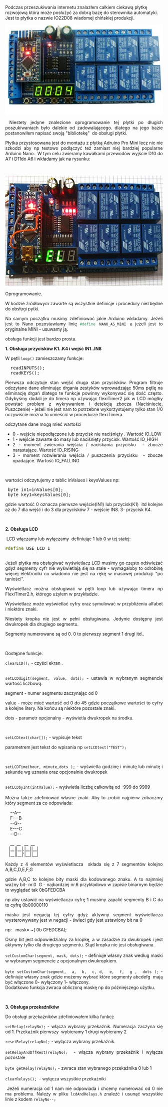 <div class="content "><p>Podczas przeszukiwania internetu znalazłem całkiem ciekawą płytkę rozwojową która może posłużyć za dobrą bazę do sterownika automatyki. Jest to płytka o nazwie IO22D08 wiadomej chińskiej produkcji.</p>
<p style="text-align: center;"><img class="cimg" src="img/IO22D08.jpg" alt=""></p>
<p style="text-align: justify;">&nbsp;Niestety jedyne znalezione oprogramowanie tej płytki po długich poszukiwaniach było dalekie od zadowalającego. dlatego na jego bazie postanowiłem napisać swoją "bibliotekę"&nbsp; do obsługi płytki.</p>
<p style="text-align: justify;">Płytka przystosowana jest do montażu z płytką Adruino Pro Mini lecz nic nie szkodzi aby np testowo podłączyć też zamiast niej bardziej popularne Arduino Nano.&nbsp; W tym celu zwieramy kawałkami przewodów wyjście D10 do A7 i D11do A6 i wkładamy jak na rysunku:</p>
<p style="text-align: justify;">&nbsp;</p>
<p style="text-align: center;"><img class="cimg" src="img/IO22D08-NANO.jpg" alt="" width="600" height="351"></p>
<p style="text-align: justify;">Oprogramowanie.</p>
<p style="text-align: justify;">W kodzie źródłowym zawarte są wszystkie definicje i procedury niezbędne do obsługi pytki.&nbsp;</p>
<p style="text-align: justify;">Na samym początku musimy zdefiniować jakie Arduino wkładamy. Jeżeli jest to Nano pozostawiamy linię <code><span style="color: #339966;">#define</span> NANO_AS_MINI </code>a jeżeli jest to oryginalne MINI - usuwamy ją.</p>
<p style="text-align: justify;">obsługa funkcji jest bardzo prosta.</p>
<p><strong>1. Obsługa przycisków K1..K4 i wejść IN1..IN8</strong></p>
<p style="text-align: justify;">W pętli <code>loop()</code> zamieszczamy funkcje:</p>
<pre style="text-align: justify;">&nbsp; readINPUTS();<br>&nbsp; readKEYS();</pre>
<p style="text-align: justify;">Pierwsza odczytuje stan wejść druga stan przycisków. Program filtruje odczytane dane eliminując drgania zestyków wprowadzając 50ms pętlę na eliminację drgań dlatego te funkcje powinny wykonywać się dość często. Gdybyśmy dodali je do timera np używając flexiTimer2 jak w LCD mógłby powstać problem z wykrywaniem i detekcją zbocza (Naciśniecie, Puszczenie) - jeżeli nie jest nam to potrzebne wykorzystujemy tylko stan 1/0 oczywiście można to umieścić w procedurze flexiTimera.</p>
<p style="text-align: justify;">odczytane dane mogą mieć wartości</p>
<ul>
<li style="text-align: justify;">0 - wejście niepodłączone lub przycisk nie naciśnięty . Wartość IO_LOW</li>
<li style="text-align: justify;">1 - wejście zawarte do masy lub naciśnięty przycisk. Wartość IO_HIGH</li>
<li style="text-align: justify;">2 - moment zwierania wejścia / naciskania przycisku&nbsp; - zbocze narastające. Wartość IO_RISING</li>
<li style="text-align: justify;">3 - moment rozwierania wejścia / puszczenia przycisku&nbsp; - zbocze opadające. Wartość IO_FALLING</li>
</ul>
<p style="text-align: justify;">&nbsp;</p>
<p style="text-align: justify;">wartości odczytujemy z tablic inValues i keysValues np:</p>
<pre style="text-align: justify;">&nbsp;byte in1=inValues[0]; <br>&nbsp;byte key1=keysValues[0]; </pre>
<p style="text-align: justify;">gdzie wartość 0 oznacza pierwsze wejście(IN1) lub przycisk(K1)&nbsp; itd kolejne aż do 7 dla wejść i do 3 dla przycisków 7 - wejście IN8. 3- przycisk K4.</p>
<p style="text-align: justify;">&nbsp;</p>
<p style="text-align: justify;"><strong>2. Obsługa LCD</strong></p>
<p style="text-align: justify;">&nbsp;LCD włączamy lub wyłączamy&nbsp; definiując 1 lub 0 w tej stałej:</p>
<pre><span style="color: #5e6d03;">#define</span> <span style="color: #000000;">USE_LCD</span> <span style="color: #000000;">1</span>

</pre>
<p style="text-align: justify;">Jeżeli płytka ma obsługiwać wyświetlacz LCD musimy go często odświeżać gdyż segmenty cyfr nie wyświetlają się na stałe - wymagałoby to odrobinę więcej elektroniki co wiadomo nie jest na rękę w masowej produkcji "po taniości".</p>
<p style="text-align: justify;">Wyświetlacz można obsługiwać w pętli loop lub używając timera np FlexiTimer2.h, którego użyłem w przykładzie.</p>
<p style="text-align: justify;">Wyświetlacz może wyświetlać cyfry oraz symulować w przybliżeniu alfabet i niektóre znaki.</p>
<p style="text-align: justify;">Niestety kropka nie jest w pełni obsługiwana. Jedynie dostępny jest dwukropek dla drugiego segmentu.</p>
<p style="text-align: justify;">Segmenty numerowane są od 0. 0 to pierwszy segment 1 drugi itd..</p>
<p style="text-align: justify;">&nbsp;</p>
<p style="text-align: justify;">Dostępne funkcje:</p>
<p style="text-align: justify;"><code>clearLCD();</code> - czyści ekran .</p>
<p style="text-align: justify;"><br><code>setLCDdigit(segment, value, dots);</code> - ustawia w wybranym segmencie wartość liczbową.</p>
<p style="text-align: justify;">segment - numer segmentu zaczynając od 0</p>
<p style="text-align: justify;">value - może mieć wartość od 0 do 45 gdzie początkowe wartości to cyfry a kolejne litery. Na końcu są niektóre pozostałe znaki.</p>
<p style="text-align: justify;">dots - parametr opcjonalny - wyświetla dwukropek na środku.</p>
<p style="text-align: justify;">&nbsp;</p>
<p style="text-align: justify;"><code>setLCDtext(char[]);</code> - wypisuje tekst</p>
<p style="text-align: justify;">parametrem jest tekst do wpisania np <code>setLCDtext("TEST");</code></p>
<p style="text-align: justify;">&nbsp;</p>
<p style="text-align: justify;"><code>setLCDTime(hour, minute,dots );</code> - wyświetla godzinę i minutę lub minutę i sekunde wg uznania oraz opcjonalnie dwukropek</p>
<p style="text-align: justify;"><br><code>setLCDbyInt(intValue);</code> - wyświetla liczbę całkowitą od -999 do 9999<br><br>Można także zdefiniować własne znaki. Aby to zrobić najpierw zobaczmy który segment za co odpowiada:</p>
<p style="text-align: justify;">&nbsp;&nbsp;&nbsp; --A--<br>&nbsp;&nbsp;&nbsp; F---B<br>&nbsp;&nbsp;&nbsp; --G--<br>&nbsp;&nbsp;&nbsp; E---C<br>&nbsp;&nbsp;&nbsp; --D--</p>
<p style="text-align: justify;"style="line-height: 0;font:courier new;  ">&nbsp; &nbsp; __&nbsp; __&nbsp;&nbsp; __&nbsp; __<br/>&nbsp;&nbsp; |__||__|.|__||__|<br/>&nbsp;&nbsp; |__||__|'|__||__|</p>
<p style="text-align: justify;">Każdy z 4 elementów wyświetlacza&nbsp; składa się z 7 segmentów kolejno A,B,C,D,E,F,G</p>
<p style="text-align: justify;">gdzie A,B,C to kolejne bity maski dla kodowanego znaku. A to najmniej ważny bit- nr.0&nbsp; G - najbardziej nr.6 przykładowo w zapisie binarnym będzie to wyglądać tak 0bGFEDCBA</p>
<p style="text-align: justify;">np aby ustawić na wyświetlaczu cyfrę 1 musimy zapalić segmenty B i C da to cyfrę 0b00000110</p>
<p style="text-align: justify;">maska jest negacją tej cyfry gdyż aktywny segment wyświetlacza wysterowywany jest w negacji - świeci gdy jest ustawiony bit na 0</p>
<p style="text-align: justify;">np:&nbsp;&nbsp; mask= ~( 0b GFEDCBA);</p>
<p style="text-align: justify;">Ósmy bit jest odpowiedzialny za kropkę, a w zasadzie za dwukropek i jest aktywny tylko dla drugiego segmentu. Stąd kropka nie jest obsługiwana.<br><br><code>setCustomChar(segment, mask, dots);</code> - definiuje własny znak według maski w wybranym segmencie z opcjonalnym dwukropkiem.<br><br><code>byte setCustomChar(segment,&nbsp; a,&nbsp; b,&nbsp; c, d,&nbsp; e,&nbsp; f,&nbsp; g ,&nbsp; dots );</code> - definiuje własny znak gdzie możemy wybrać które segmenty abcdefg&nbsp; mają być włączone 0- wyłączony 1- włączony.<br>Dodatkowo funkcja zwraca obliczoną maskę np do późniejszego użytku.</p>
<p style="text-align: justify;">&nbsp;</p>
<p style="text-align: justify;"><strong>3. Obsługa przekaźników</strong></p>
<p style="text-align: justify;">Do obsługi przekaźników zdefiniowałem kilka funkcj:</p>
<p style="text-align: justify;"><code>setRelay(relayNo);</code> - włącza wybrany przekaźnik. Numeracja zaczyna się od 1. Przekaźnik pierwszy&nbsp; wybieramy 1 drugi wybieramy 2</p>
<p style="text-align: justify;"><code>resetRelay(relayNo);</code> - wyłącza wybrany przekaźnik.<br><br><code>setRelayAndOffRest(relayNo);</code>&nbsp; - włącza wybrany przekaźnik i wyłącza pozostałe<br><br><code>byte getRelay(relayNo);</code> - zwraca stan wybranego przekaźnika 0 lub 1<br><br><code>clearRelays();</code>&nbsp; - wyłącza wszystkie przekaźniki</p>
<p style="text-align: justify;">&nbsp;Jeżeli numeracja od 1 nam nie odpowiada i chcemy numerować od 0 nie ma problemu. Należy w pliku <code>lcdAndRelays.h</code> znaleźć i usunąć wszystkie linie z kodem <code>relayNo--;</code></p>

